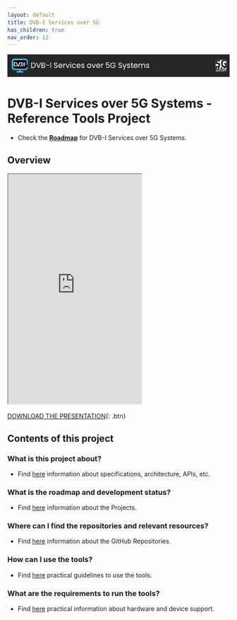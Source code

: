 ```yaml
---
layout: default
title: DVB-I Services over 5G
has_children: true
nav_order: 12
---
```


<img src="../../assets/images/Banner_DVBI.png" /> 

# DVB-I Services over 5G Systems - Reference Tools Project

* Check the [**Roadmap**](https://github.com/orgs/5G-MAG/projects/48/views/11) for DVB-I Services over 5G Systems.

## Overview
<iframe width="60%" height="520" src="https://drive.google.com/file/d/1iZimmem_SSWODbREopaNPs3Y5FbA9k7v/preview"></iframe>

[DOWNLOAD THE PRESENTATION](https://drive.google.com/file/d/1iZimmem_SSWODbREopaNPs3Y5FbA9k7v/preview){: .btn} 

## Contents of this project

### What is this project about?
* Find [here](./under-development.html) information about specifications, architecture, APIs, etc.

### What is the roadmap and development status?
* Find [here](./projects.html) information about the Projects.
 
### Where can I find the repositories and relevant resources?
* Find [here](./repositories.html) information about the GitHub Repositories.

### How can I use the tools?
* Find [here](./tutorials.html) practical guidelines to use the tools.

### What are the requirements to run the tools?
* Find [here](./requirements.html) practical information about hardware and device support. 
